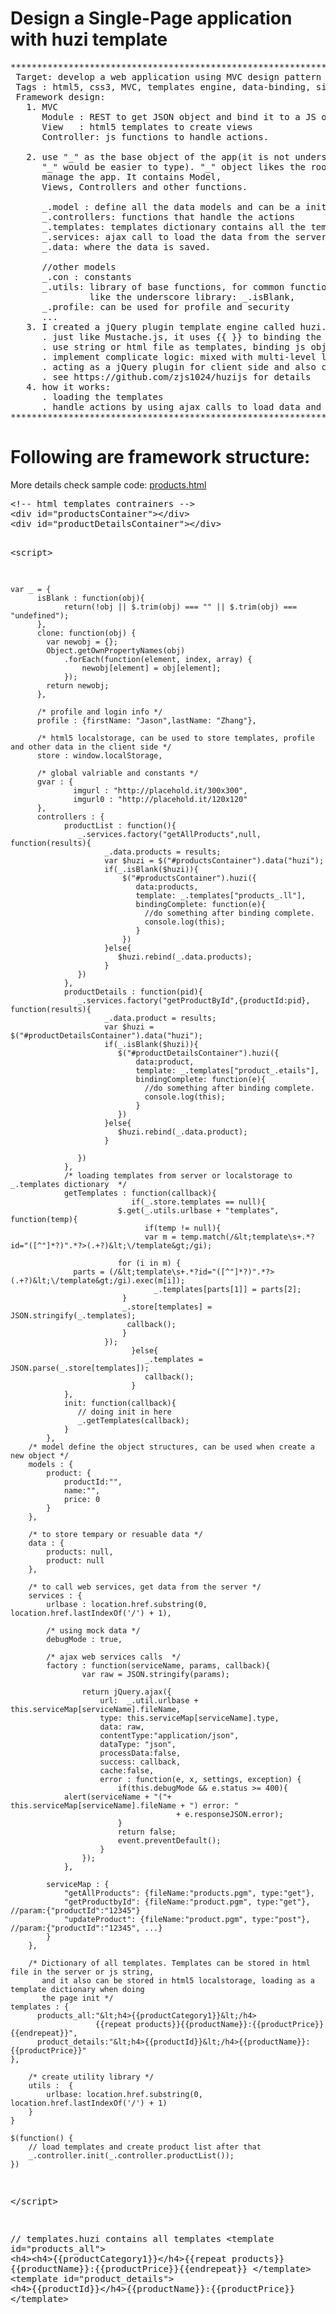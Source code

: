 # Design a Single-Page application with huzi template 
<pre>
*************************************************************************************
 Target: develop a web application using MVC design pattern and huzi template 
 Tags : html5, css3, MVC, templates engine, data-binding, single page application, REST
 Framework design:
   1. MVC 
      Module : REST to get JSON object and bind it to a JS object
      View   : html5 templates to create views
      Controller: js functions to handle actions.

   2. use "_" as the base object of the app(it is not underscore.js, I used name it page, I just think
      "_" would be easier to type). "_" object likes the root scope in angularjs, it is a js object to 
      manage the app. It contains Model,
      Views, Controllers and other functions.

      _.model : define all the data models and can be a init object when create new
      _.controllers: functions that handle the actions
      _.templates: templates dictionary contains all the templates
      _.services: ajax call to load the data from the server
      _.data: where the data is saved.

      //other models
      _.con : constants
      _.utils: library of base functions, for common functions, add the directly to "_", 
               like the underscore library: _.isBlank, 
      _.profile: can be used for profile and security
      ...  
   3. I created a jQuery plugin template engine called huzi.js, huzi is easy to use:
      . just like Mustache.js, it uses {{ }} to binding the data.
      . use string or html file as templates, binding js object to the templates
      . implement complicate logic: mixed with multi-level logical operations and loops  
      . acting as a jQuery plugin for client side and also can be a module for node.js for server side.
      . see https://github.com/zjs1024/huzijs for details
   4. how it works:
      . loading the templates
      . handle actions by using ajax calls to load data and binding the data to the templates
********************************************************************************************
</pre>
# Following are framework structure:
<p>More details check sample code: <a href="products.html">products.html</a></p>
<pre>
&lt;!-- html templates contrainers -->
&lt;div id="productsContainer"&gt;&lt;/div&gt;
&lt;div id="productDetailsContainer">&lt;/div&gt;

&lt;script&gt;

	var _ = {	
		  isBlank : function(obj){
        		return(!obj || $.trim(obj) === "" || $.trim(obj) === "undefined");
    	  },
          clone: function(obj) {
            var newobj = {};
            Object.getOwnPropertyNames(obj)
                .forEach(function(element, index, array) {
                    newobj[element] = obj[element];
                });
            return newobj;
          }, 

          /* profile and login info */	
	      profile : {firstName: "Jason",lastName: "Zhang"},
	      
	      /* html5 localstorage, can be used to store templates, profile and other data in the client side */
	      store : window.localStorage,

		  /* global valriable and constants */
		  gvar : {
			      imgurl : "http://placehold.it/300x300",
			      imgurl0 : "http://placehold.it/120x120"
		  },
	      controllers : {
			    productList : function(){
			       _.services.factory("getAllProducts",null, function(results){
			       	     _.data.products = results;
			       	     var $huzi = $("#productsContainer").data("huzi");
			       	     if(_.isBlank($huzi)){
				       	     $("#productsContainer").huzi({
				       	     	data:products,
						        template: _.templates["products_.ll"],
						        bindingComplete: function(e){
						          //do something after binding complete.	
						          console.log(this);
						        }
				       	     })
				       	 }else{
				       	 	$huzi.rebind(_.data.products);
				       	 }
			       })
			    },
			    productDetails : function(pid){
			       _.services.factory("getProductById",{productId:pid}, function(results){
			       	     _.data.product = results;
			       	     var $huzi = $("#productDetailsContainer").data("huzi");
			       	     if(_.isBlank($huzi)){
			       	     	$("#productDetailsContainer").huzi({
				       	     	data:product,
						        template: _.templates["product_.etails"],
						        bindingComplete: function(e){
						          //do something after binding complete.	
						          console.log(this);
						        }
			       	        })
			       	     }else{
			       	     	$huzi.rebind(_.data.product);
			       	     } 
			       	     
			       })
			    },
			    /* loading templates from server or localstorage to _.templates dictionary  */
			    getTemplates : function(callback){
			                   if(_.store.templates == null){
			    		 	$.get(_.utils.urlbase + "templates", function(temp){
						          if(temp != null){
                                  var m = temp.match(/&lt;template\s+.*?id="([^"]*?)".*?>(.+?)&lt;\/template&gt;/gi);
							    
							for (i in m) {
				  parts = (/&lt;template\s+.*?id="([^"]*?)".*?>(.+?)&lt;\/template&gt;/gi).exec(m[i]);
							        _.templates[parts[1]] = parts[2];
							 }
							 _.store[templates] = JSON.stringify(_.templates);
							  callback();
							 }
						 });
			                   }else{
			                      _.templates = JSON.parse(_.store[templates]);
			                      callback();
			                   }
			    },
		        init: function(callback){
		           // doing init in here
		           _.getTemplates(callback);
		        }
			},
		/* model define	the object structures, can be used when create a new object */
		models : {
			product: {
				productId:"",
				name:"",
				price: 0
			}
		},

		/* to store tempary or resuable data */
		data : {
			products: null,
	        product: null
		},

		/* to call web services, get data from the server */ 
		services : {
			urlbase : location.href.substring(0, location.href.lastIndexOf('/') + 1),

			/* using mock data */
			debugMode : true,

			/* ajax web services calls  */
			factory : function(serviceName, params, callback){
					var raw = JSON.stringify(params);

					return jQuery.ajax({
						url:  _.util.urlbase + this.serviceMap[serviceName].fileName,
						type: this.serviceMap[serviceName].type,
						data: raw,
						contentType:"application/json",
						dataType: "json",
						processData:false,
						success: callback,
						cache:false,
						error : function(e, x, settings, exception) {
							if(this.debugMode && e.status >= 400){
				alert(serviceName + "("+ this.serviceMap[serviceName].fileName + ") error: " 
										 + e.responseJSON.error);
							}
							return false;
							event.preventDefault();
						}
					});
				},

			serviceMap : {
				"getAllProducts": {fileName:"products.pgm", type:"get"},
				"getProductbyId": {fileName:"product.pgm", type:"get"}, //param:{"productId":"12345"}
		    	"updateProduct": {fileName:"product.pgm", type:"post"}, //param:{"productId":"12345", ...}
		    }
		},

		/* Dictionary of all templates. Templates can be stored in html file in the server or js string, 
		   and it also can be stored in html5 localstorage, loading as a template dictionary when doing 
		   the page init */ 
	templates : { 
	      products_all:"&lt;h4>{{productCategory1}}&lt;/h4>
	                   {{repeat products}}{{productName}}:{{productPrice}}{{endrepeat}}",
	      product_details:"&lt;h4>{{productId}}&lt;/h4>{{productName}}:{{productPrice}}"                 
	}, 
	    
	    /* create utility library */
	    utils :  {
			urlbase: location.href.substring(0, location.href.lastIndexOf('/') + 1)			        
		} 
    }

	$(function() {
		// load templates and create product list after that
        _.controller.init(_.controller.productList());
	})
&lt;/script&gt;

// templates.huzi contains all templates
&lt;template id="products_all"&gt;
      &lt;h4&gt;&lt;h4&gt;{{productCategory1}}&lt;/h4&gt;{{repeat products}}
                          {{productName}}:{{productPrice}}{{endrepeat}}
&lt;/template&gt;
&lt;template id="product_details"&gt;
      &lt;h4&gt;{{productId}}&lt;/h4&gt;{{productName}}:{{productPrice}}
&lt;/template&gt;
</pre>

